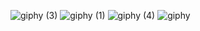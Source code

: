 ![giphy (3)](https://user-images.githubusercontent.com/84328889/172335954-423b4356-4a81-4a0d-b2ba-c952eae3b746.gif)
![giphy (1)](https://user-images.githubusercontent.com/84328889/172335924-b47e745e-3de5-4755-b6bd-34ec57b731c6.gif)
![giphy (4)](https://user-images.githubusercontent.com/84328889/172256386-22047dc4-1be2-45fd-a65d-92fe652440b9.gif)
![giphy](https://user-images.githubusercontent.com/84328889/172336177-adc31367-aa5b-46e8-83a0-53f76bad1ae6.gif)





<!--
**trcoelhoo/trcoelhoo** is a ✨ _special_ ✨ repository because its `README.md` (this file) appears on your GitHub profile.

Here are some ideas to get you started:

- 🔭 I’m currently working on ...
- 🌱 I’m currently learning ...
- 👯 I’m looking to collaborate on ...
- 🤔 I’m looking for help with ...
- 💬 Ask me about ...
- 📫 How to reach me: ...
- 😄 Pronouns: ...
- ⚡ Fun fact: ...
-->
